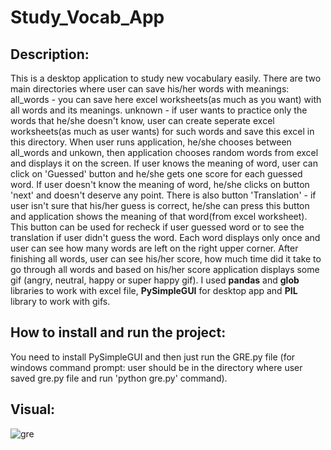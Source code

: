 # Study_Vocab_App

## Description:

This is a desktop application to study new vocabulary easily. There are two main directories where user can save his/her words with meanings:
all_words - you can save here excel worksheets(as much as you want) with all words and its meanings.
unknown - if user wants to practice only the words that he/she doesn't know, user can create seperate excel worksheets(as much as user wants) for such words and save this excel in this directory.
When user runs application, he/she chooses between all_words and unkown, then application chooses random words from excel and displays it on the screen. If user knows the meaning of word, user can click on 'Guessed' button and he/she gets one score for each guessed word. If user doesn't know the meaning of word, he/she clicks on button 'next' and doesn't deserve any point. There is also button 'Translation' - if user isn't sure that his/her guess is correct, he/she can press this button and application shows the meaning of that word(from excel worksheet). This button can be used for recheck if user guessed word or to see the translation if user didn't guess the word. Each word displays only once and user can see how many words are left on the right upper corner. After finishing all words, user can see his/her score, how much time did it take to go through all words and based on his/her score application displays some gif (angry, neutral, happy or super happy gif). I used **pandas** and **glob** libraries to work with excel file, **PySimpleGUI** for desktop app and **PIL** library to work with gifs. 

## How to install and run the project:

You need to install PySimpleGUI and then just run the GRE.py file (for windows command prompt: user should be in the directory where user saved gre.py file and run 'python gre.py' command).

## Visual:
![gre](https://user-images.githubusercontent.com/85623531/169103788-7cbdd508-f75f-4949-b7de-4217cc550020.PNG)
